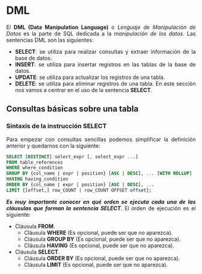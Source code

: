 <div align="justify">

# DML

El __DML (Data Manipulation Language)__ o _Lenguaje de Manipulación de Datos_ es la parte de SQL dedicada a la _manipulación de los datos_. Las sentencias DML son las siguientes:

- __SELECT__: se utiliza para realizar consultas y extraer información de la base de datos.
- __INSERT__: se utiliza para insertar registros en las tablas de la base de datos.
- __UPDATE__: se utiliza para actualizar los registros de una tabla.
- __DELETE__: se utiliza para eliminar registros de una tabla.
En este sección nos vamos a centrar en el uso de la sentencia __SELECT__.

## Consultas básicas sobre una tabla

### Sintaxis de la instrucción SELECT

Para empezar con consultas sencillas podemos simplificar la definición anterior y quedarnos con la siguiente:

```sql
SELECT [DISTINCT] select_expr [, select_expr ...]
FROM table_references
WHERE where_condition
GROUP BY {col_name | expr | position} [ASC | DESC], ... [WITH ROLLUP]
HAVING having_condition
ORDER BY {col_name | expr | position} [ASC | DESC], ...
LIMIT {[offset,] row_COUNT | row_COUNT OFFSET offset};
```

___Es muy importante conocer en qué orden se ejecuta cada una de las cláusulas que forman la sentencia SELECT___. El orden de ejecución es el siguiente:

- Cláusula __FROM__.
  - Cláusula __WHERE__ (Es opcional, puede ser que no aparezca).
  - Cláusula __GROUP BY__ (Es opcional, puede ser que no aparezca).
  - Cláusula __HAVING__ (Es opcional, puede ser que no aparezca).
- Cláusula __SELECT__.
  - Cláusula __ORDER BY__ (Es opcional, puede ser que no aparezca).
  - Cláusula __LIMIT__ (Es opcional, puede ser que no aparezca).

</div>